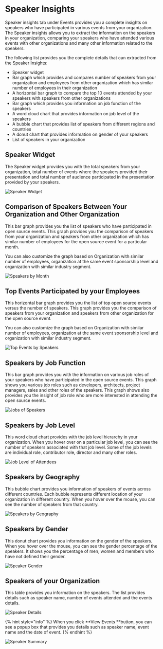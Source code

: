 # Speaker Insights

Speaker insights tab under Events provides you a complete insights on speakers who have participated in various events from your organization. The Speaker insights allows you to extract the information on the speakers in your organization, comparing your speakers who have attended various events with other organizations and many other information related to the speakers. 

The following list provides you the complete details that can extracted from the Speaker Insights:

* Speaker widget
* Bar graph which provides and compares number of speakers from your organization and employees from other organization which has similar number of employees in their organization
* A horizontal bar graph to compare the top 10 events attended by your speakers with speakers from other organizations
* Bar graph which provides you information on job function of the speakers
* A word cloud chart that provides information on job level of the speakers
* A bubble chart that provides list of speakers from different regions and countries 
* A donut chart that provides information on gender of your speakers 
* List of speakers in your organization 

## Speaker Widget

The Speaker widget provides you with the total speakers from your organization, total number of events where the speakers provided their presentation and total number of audience participated in the presentation provided by your speakers.

![Speaker Widget](https://files.gitbook.com/v0/b/gitbook-28427.appspot.com/o/assets%2F-MgAESFs0H7zYsmTgcOZ%2F-MhlrnUQOtzw9dTBIT0v%2F-Mhlti3\_DAIQ7ly1XwNA%2FSpeaker_Widget.png?alt=media\&token=17a52193-fd12-46c4-99fb-5c2c080cb429)

## Comparison of Speakers Between Your Organization and Other Organization  

This bar graph provides you the list of speakers who have participated in open source events. This graph provides you the comparison of speakers from your organization and speakers from other organization which has similar number of employees for the open source event for a particular month. 

You can also customize the graph based on Organization with similar number of employees, organization at the same event sponsorship level and organization with similar industry segment.

![Speakers by Month](https://files.gitbook.com/v0/b/gitbook-28427.appspot.com/o/assets%2F-MgAESFs0H7zYsmTgcOZ%2F-Mhltq0cwH0d246MztK4%2F-Mhlus0qrAfLhDrI-MnE%2FSpeakers_Month.png?alt=media\&token=dc45ae58-c0fe-4d3c-92bd-7d91bc60e2a3)

## Top Events Participated by your Employees 

This horizontal bar graph provides you the list of top open source events versus the number of speakers. This graph provides you the comparison of speakers from your organization and speakers from other organization for the open source event. 

You can also customize the graph based on Organization with similar number of employees, organization at the same event sponsorship level and organization with similar industry segment. 

![Top Events by Speakers](https://files.gitbook.com/v0/b/gitbook-28427.appspot.com/o/assets%2F-MgAESFs0H7zYsmTgcOZ%2F-Mhltq0cwH0d246MztK4%2F-MhlvfgjVuORlhBxHyOl%2FSpeakers_Events.gif?alt=media\&token=760db297-a371-4d8b-a6db-5e9ffe4fa666)

## Speakers by Job Function 

This bar graph provides you with the information on various job roles of your speakers who have participated in the open source events. This graph shows you various job roles such as developers, architects, project managers, sales and other roles of the speakers. This graph shows also provides you the insight of job role who are more interested in attending the open source events.  

![Jobs of Speakers](https://files.gitbook.com/v0/b/gitbook-28427.appspot.com/o/assets%2F-MgAESFs0H7zYsmTgcOZ%2F-MhlvoFQaUa_H9aAY4c7%2F-Mhlw9BTMOkYiDFx9fU-%2FSpeakers_Job.png?alt=media\&token=51480a40-73a8-4192-8868-6f8dc88576ca)

## Speakers by Job Level

This word cloud chart provides with the job level hierarchy in your organization. When you hover over on a particular job level, you can see the number of speakers associated with that job level. Some of the job levels are individual role, contributor role, director and many other roles. 

![Job Level of Attendees](https://files.gitbook.com/v0/b/gitbook-28427.appspot.com/o/assets%2F-MgAESFs0H7zYsmTgcOZ%2F-MhlvoFQaUa_H9aAY4c7%2F-MhlwWZ4WDgnwNtjfMME%2FSpeakers_Joblevel.png?alt=media\&token=407e5624-2a55-497f-8be0-a907854517b7)

## Speakers by Geography 

This bubble chart provides you information of speakers of events across different countries. Each bubble represents different location of your organization in different country. When you hover over the mouse, you can see the number of speakers from that country. 

![Speakers by Geography](https://files.gitbook.com/v0/b/gitbook-28427.appspot.com/o/assets%2F-MgAESFs0H7zYsmTgcOZ%2F-MhlvoFQaUa_H9aAY4c7%2F-MhlwrYbCVjQag7aZqTk%2FSpeaker_Geo.png?alt=media\&token=f9e0e06a-c9bf-4f89-8e87-d75ccc597325)

## Speakers by Gender

This donut chart provides you information on the gender of the speakers. When you hover over the mouse, you can see the gender percentage of the speakers. It shows you the percentage of men, women and members who have not defined  their gender. 

![Speaker Gender](https://files.gitbook.com/v0/b/gitbook-28427.appspot.com/o/assets%2F-MgAESFs0H7zYsmTgcOZ%2F-MhlvoFQaUa_H9aAY4c7%2F-Mhlx94L_WHujR7tWhSU%2FSpeaker_Gender.png?alt=media\&token=4b5fd3bf-5094-45f4-8a76-d00f3e2f0c80)

## Speakers of your Organization

This table provides you information on the speakers. The list provides details such as speaker name, number of events attended and the events details.  

![Speaker Details](https://files.gitbook.com/v0/b/gitbook-28427.appspot.com/o/assets%2F-MgAESFs0H7zYsmTgcOZ%2F-MhlvoFQaUa_H9aAY4c7%2F-MhlxQ5s3cj75cOQaYdG%2FSpeakers_Org.png?alt=media\&token=009e6c75-8a44-4102-95bf-83110b897764)

{% hint style="info" %}
When you click **View Events **button, you can see a popup box that provides you details such as speaker name, event name and the date of event.
{% endhint %}

![Speaker Summary](https://files.gitbook.com/v0/b/gitbook-28427.appspot.com/o/assets%2F-MgAESFs0H7zYsmTgcOZ%2F-MhlvoFQaUa_H9aAY4c7%2F-MhlxqGOielXIS3xE4CC%2FSpeaker_Sum.png?alt=media\&token=0ec6b71c-ac78-40ee-be65-97e3a612d917)

##
